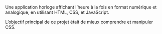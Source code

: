 Une application horloge affichant l’heure à la fois en format numérique et analogique, en utilisant HTML, CSS, et JavaScript.

L’objectif principal de ce projet était de mieux comprendre et manipuler CSS.
